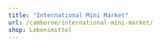 ```yaml
---
title: "International Mini Market"
url: /camborne/international-mini-market/
shop: Lebensmittel
---
```

